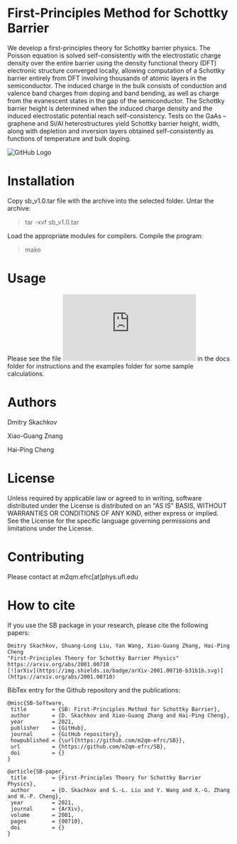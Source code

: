 # First-Principles Method for Schottky Barrier

We develop a first-principles theory for Schottky barrier physics. The Poisson equation is solved self-consistently with the electrostatic charge density over the entire barrier using the density functional theory (DFT) electronic structure converged locally, allowing computation of a Schottky barrier entirely from DFT involving thousands of atomic layers in the semiconductor. The induced charge in the bulk consists of conduction and valence band charges from doping and band bending, as well as charge from the evanescent states in the gap of the semiconductor. The Schottky barrier height is determined when the induced charge density and the induced electrostatic potential reach self-consistency. Tests on the GaAs – graphene and Si/Al heterostructures yield Schottky barrier height, width, along with depletion and inversion layers obtained self-consistently as functions of temperature and bulk doping.

![GitHub Logo](https://github.com/Dmitry-Skachkov/SchottkyBarrier/blob/main/Docs/logo.jpg)


# Installation

Copy sb_v1.0.tar file with the archive into the selected folder. Untar the archive:

> tar -xvf sb_v1.0.tar

Load the appropriate modules for compilers. Compile the program:

> make

# Usage

Please see the file ![USAGE.md](https://github.com/Dmitry-Skachkov/SchottkyBarrier/blob/main/Docs/USAGE.md) in the docs folder for instructions and the examples folder for some sample calculations.

# Authors

Dmitry Skachkov

Xiao-Guang Znang

Hai-Ping Cheng

# License

Unless required by applicable law or agreed to in writing, software distributed under the License is distributed on an "AS IS" BASIS, WITHOUT WARRANTIES OR CONDITIONS OF ANY KIND, either express or implied. See the License for the specific language governing permissions and limitations under the License.

# Contributing

Please contact at m2qm.efrc[at]phys.ufl.edu

# How to cite

If you use the SB package in your research, please cite the following papers:

    Dmitry Skachkov, Shuang-Long Liu, Yan Wang, Xiao-Guang Zhang, Hai-Ping Cheng  
    "First-Principles Theory for Schottky Barrier Physics"    
    https://arxiv.org/abs/2001.00710
    [![arXiv](https://img.shields.io/badge/arXiv-2001.00710-b31b1b.svg)](https://arxiv.org/abs/2001.00710)


BibTex entry for the Github repository and the publications:

    @misc{SB-Software,
     title        = {SB: First-Principles Method for Schottky Barrier},
     author       = {D. Skachkov and Xiao-Guang Zhang and Hai-Ping Cheng},
     year         = 2021,
     publisher    = {GitHub},
     journal      = {GitHub repository},
     howpublished = {\url{https://github.com/m2qm-efrc/SB}},
     url          = {https://github.com/m2qm-efrc/SB},
     doi          = {}
    }
   
    @article{SB-paper,
     title        = {First-Principles Theory for Schottky Barrier Physics},
     author       = {D. Skachkov and S.-L. Liu and Y. Wang and X.-G. Zhang and H.-P. Cheng},
     year         = 2021,
     journal      = {ArXiv},
     volume       = 2001,
     pages        = {00710},
     doi          = {}
    }
   







